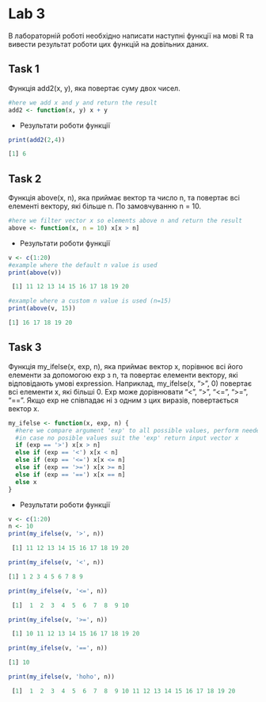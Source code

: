 # Lab 3
В лабораторній роботі необхідно написати наступні функції на мові R та вивести результат роботи цих функцій на довільних даних.

## Task 1

Функція add2(x, y), яка повертає суму двох чисел.

```R
#here we add x and y and return the result
add2 <- function(x, y) x + y 
```

+ Результати роботи функції
```R
print(add2(2,4))
```
```R
[1] 6
```

## Task 2

Функція above(x, n), яка приймає вектор та число n, та повертає всі елементі вектору, які більше n. По замовчуванню n = 10.


```R
#here we filter vector x so elements above n and return the result
above <- function(x, n = 10) x[x > n]
```

+ Результати роботи функції
```R
v <- c(1:20)
#example where the default n value is used
print(above(v))
```
```R
 [1] 11 12 13 14 15 16 17 18 19 20
```
```R
#example where a custom n value is used (n=15)
print(above(v, 15))
```
```R
[1] 16 17 18 19 20
```

## Task 3

Функція my_ifelse(x, exp, n), яка приймає вектор x, порівнює всі його елементи за допомогою exp з n, та повертає елементи вектору, які відповідають умові expression. Наприклад, my_ifelse(x, “>”, 0) повертає всі елементи x, які більші 0. Exp може дорівнювати “<”, “>”, “<=”, “>=”, “==”. Якщо exp не співпадає ні з одним з цих виразів, повертається вектор x.

```R
my_ifelse <- function(x, exp, n) {
  #here we compare argument 'exp' to all possible values, perform needed operation and return the result
  #in case no posible values suit the 'exp' return input vector x
  if (exp == '>') x[x > n]
  else if (exp == '<') x[x < n]
  else if (exp == '<=') x[x <= n]
  else if (exp == '>=') x[x >= n]
  else if (exp == '==') x[x == n]
  else x
}
```


+ Результати роботи функції
```R
v <- c(1:20)
n <- 10
print(my_ifelse(v, '>', n))
```
```R
 [1] 11 12 13 14 15 16 17 18 19 20
```

```R
print(my_ifelse(v, '<', n))
```
```R
[1] 1 2 3 4 5 6 7 8 9
```

```R
print(my_ifelse(v, '<=', n))
```
```R
 [1]  1  2  3  4  5  6  7  8  9 10
```

```R
print(my_ifelse(v, '>=', n))
```
```R
 [1] 10 11 12 13 14 15 16 17 18 19 20
```

```R
print(my_ifelse(v, '==', n))
```
```R
[1] 10
```

```R
print(my_ifelse(v, 'hoho', n))
```
```R
 [1]  1  2  3  4  5  6  7  8  9 10 11 12 13 14 15 16 17 18 19 20
```
